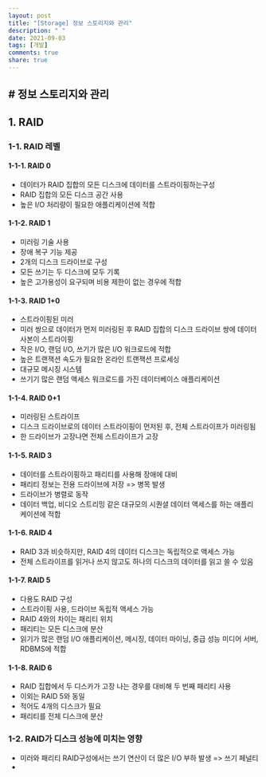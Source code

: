 ```yaml
---
layout: post
title: "[Storage] 정보 스토리지와 관리"
description: " "
date: 2021-09-03
tags: [개발]
comments: true
share: true
---
```


## # 정보 스토리지와 관리

## 1. RAID

### 1-1. RAID 레벨

#### 1-1-1. RAID 0

- 데이터가 RAID 집합의 모든 디스크에 데이터를 스트라이핑하는구성
- RAID 집합의 모든 디스크 공간 사용
- 높은 I/O 처리량이 필요한 애플리케이션에 적합

#### 1-1-2. RAID 1

- 미러링 기술 사용
- 장애 복구 기능 제공
- 2개의 디스크 드라이브로 구성
- 모든 쓰기는 두 디스크에 모두 기록
- 높은 고가용성이 요구되며 비용 제한이 없는 경우에 적합

#### 1-1-3. RAID 1+0

- 스트라이핑된 미러
- 미러 쌍으로 데이터가 먼저 미러링된 후 RAID 집합의 디스크 드라이브 쌍에 데이터 사본이 스트라이핑
- 작은 I/O, 랜덤 I/O, 쓰기가 많은 I/O 워크로드에 적합
- 높은 트랜잭션 속도가 필요한 온라인 트랜잭션 프로세싱
- 대규모 메시징 시스템
- 쓰기기 많은 랜덤 액세스 워크로드를 가진 데이터베이스 애플리케이션

#### 1-1-4. RAID 0+1

- 미러링된 스트라이프
- 디스크 드라이브로의 데이터 스트라이핑이 먼저된 후, 전체 스트라이프가 미러링됨
- 한 드라이브가 고장나면 전체 스트라이프가 고장

#### 1-1-5. RAID 3

- 데이터를 스트라이핑하고 패리티를 사용해 장애에 대비
- 패리티 정보는 전용 드라이브에 저장 => 병목 발생
- 드라이브가 병렬로 동작
- 데이터 백업, 비디오 스트리밍 같은 대규모의 시퀀셜 데이터 액세스를 하는 애플리케이션에 적합

#### 1-1-6. RAID 4

- RAID 3과 비슷하지만, RAID 4의 데이터 디스크는 독립적으로 액세스 가능
- 전체 스트라이프를 읽거나 쓰지 않고도 하나의 디스크의 데이터를 읽고 쓸 수 있음

#### 1-1-7. RAID 5

- 다용도 RAID 구성
- 스트라이핑 사용, 드라이브 독립적 액세스 가능
- RAID 4와의 차이는 패리티 위치
- 패리티는 모든 디스크에 분산
- 읽기가 많은 랜덤 I/O 애플리케이션, 메시징, 데이터 마이닝, 중급 성능 미디어 서버, RDBMS에 적합

#### 1-1-8. RAID 6

- RAID 집합에서 두 디스카가 고장 나는 경우를 대비해 두 번째 패리티 사용
- 이외는 RAID 5와 동일
- 적어도 4개의 디스크가 필요
- 패리티를 전체 디스크에 분산



### 1-2. RAID가 디스크 성능에 미치는 영향

- 미러와 패리티 RAID구성에서는 쓰기 연산이 더 많은 I/O 부하 발생 => 쓰기 페널티
- 